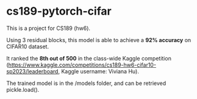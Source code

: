 # cs189-pytorch-cifar

This is a project for CS189 (hw6). 

Using 3 residual blocks, this model is able to achieve a **92% accuracy** on CIFAR10 dataset. 

It ranked the **8th out of 500** in the class-wide Kaggle competition (https://www.kaggle.com/competitions/cs189-hw6-cifar10-sp2023/leaderboard, Kaggle username: Viviana Hu).

The trained model is in the /models folder, and can be retrieved pickle.load().
